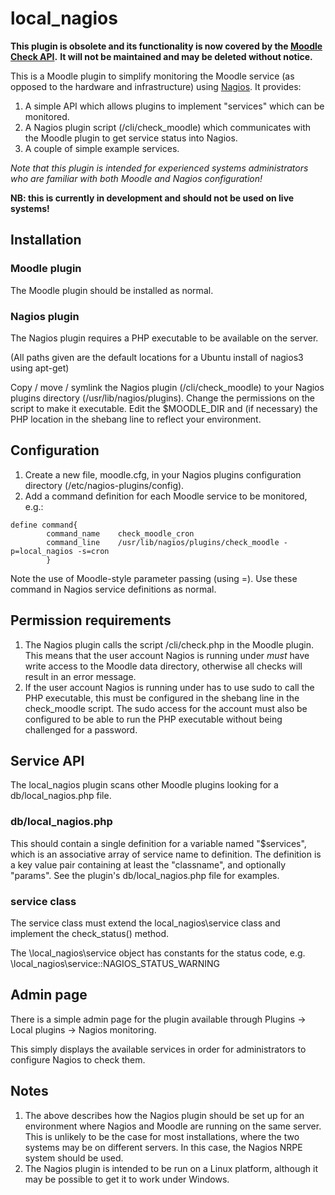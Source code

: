# local_nagios

**This plugin is obsolete and its functionality is now covered by the [Moodle Check API](https://moodledev.io/docs/4.4/apis/subsystems/check).**
**It will not be maintained and may be deleted without notice.**

This is a Moodle plugin to simplify monitoring the Moodle service (as opposed to the hardware and infrastructure)
using [Nagios](http://www.nagios.org/). It provides:

1. A simple API which allows plugins to implement "services" which can be monitored.
2. A Nagios plugin script (/cli/check_moodle) which communicates with the Moodle plugin
   to get service status into Nagios.
3. A couple of simple example services.

*Note that this plugin is intended for experienced systems administrators who are familiar with both Moodle and Nagios configuration!*

**NB: this is currently in development and should not be used on live systems!**

## Installation

### Moodle plugin
The Moodle plugin should be installed as normal.
### Nagios plugin
The Nagios plugin requires a PHP executable to be available on the server.

(All paths given are the default locations for a Ubuntu install of nagios3 using apt-get)

Copy / move / symlink the Nagios plugin (/cli/check_moodle) to your Nagios plugins directory (/usr/lib/nagios/plugins). Change the permissions on the script to make it executable. Edit the $MOODLE_DIR and (if necessary) the PHP location in the shebang line to reflect your environment.

## Configuration
1. Create a new file, moodle.cfg, in your Nagios plugins configuration directory (/etc/nagios-plugins/config).
2. Add a command definition for each Moodle service to be monitored, e.g.:

```
define command{
        command_name    check_moodle_cron
        command_line    /usr/lib/nagios/plugins/check_moodle -p=local_nagios -s=cron
        }
```
Note the use of Moodle-style parameter passing (using =). Use these command in Nagios service definitions as normal.

## Permission requirements

1. The Nagios plugin calls the script /cli/check.php in the Moodle plugin. This means that the user account Nagios is running under *must* have write access to the Moodle data directory, otherwise all checks will result in an error message.
2. If the user account Nagios is running under has to use sudo to call the PHP executable, this must be configured in the shebang line in the check_moodle script. The sudo access for the account must also be configured to be able to run the PHP executable without being challenged for a password.

## Service API

The local\_nagios plugin scans other Moodle plugins looking for a db/local_nagios.php file.

### db/local_nagios.php

This should contain a single definition for a variable named "$services", which is an associative array of service name to definition. The definition is a key value pair containing at least the "classname", and optionally "params". See the plugin's db/local_nagios.php file for examples.

### service class

The service class must extend the local\_nagios\service class and implement the check\_status() method.

The \local\_nagios\service object has constants for the status code, e.g. \local\_nagios\service::NAGIOS\_STATUS\_WARNING

## Admin page

There is a simple admin page for the plugin available through Plugins -> Local plugins -> Nagios monitoring.

This simply displays the available services in order for administrators to configure Nagios to check them.

## Notes

1. The above describes how the Nagios plugin should be set up for an environment where Nagios and Moodle are running on the same server. This is unlikely to be the case for most installations, where the two systems may be on different servers. In this case, the Nagios NRPE system should be used.
2. The Nagios plugin is intended to be run on a Linux platform, although it may be possible to get it to work under Windows.
